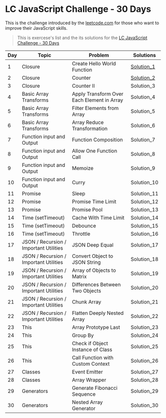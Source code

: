 # LC JavaScript Challenge - 30 Days

 This is the challenge introduced by the [leetcode.com](https://leetcode.com/discuss/study-guide/3458761/Open-to-Registration!-30-Days-of-LC-JavaScript-Challenge) for those who want to improve their JavaScript skills.

> This is exercese's list and the its solutions for the [LC JavaScript Challenge - 30 Days]() 

| Day | Topic | Problem | Solutions |
| --- | --- | --- | --- |
| 1 | Closure | Create Hello World Function | [Solution_1](solutions/Exercise_1/hello_world.js) |
| 2 | Closure | Counter | [Solution_2](solutions/Exercise_2/counter.js) |
| 3 | Closure | Counter II | Solution_3 |
| 4 | Basic Array Transforms | Apply Transform Over Each Element in Array | Solution_4|
| 5 | Basic Array Transforms | Filter Elements from Array | Solution_5 |
| 6 | Basic Array Transforms | Array Reduce Transformation | Solution_6 |
| 7 | Function input and Output | Function Composition | Solution_7 |
| 8 | Function input and Output | Allow One Function Call | Solution_8 |
| 9 | Function input and Output | Memoize | Solution_9 |
| 10 | Function input and Output | Curry | Solution_10|
| 11 | Promise | Sleep | Solution_11 |
| 12 | Promise | Promise Time Limit | Solution_12 |
| 13 | Promise | Promise Pool | Solution_13 |
| 14 | Time (setTimeout) | Cache With Time Limit | Solution_14|
| 15 | Time (setTimeout) | Debounce | Solution_15 |
| 16 | Time (setTimeout) | Throttle | Solution_16 |
| 17 | JSON / Recursion / Important Utilities | JSON Deep Equal | Solution_17 |
| 18 | JSON / Recursion / Important Utilities | Convert Object to JSON String | Solution_18 |
| 19 | JSON / Recursion / Important Utilities | Array of Objects to Matrix | Solution_19 |
| 20 | JSON / Recursion / Important Utilities | Differences Between Two Objects | Solution_20|
| 21 | JSON / Recursion / Important Utilities | Chunk Array | Solution_21 |
| 22 | JSON / Recursion / Important Utilities | Flatten Deeply Nested Array | Solution_22 |
| 23 | This | Array Prototype Last | Solution_23 |
| 24 | This | Group By | Solution_24 |
| 25 | This | Check if Object Instance of Class | Solution_25 |
| 26 | This | Call Function with Custom Context | Solution_26 |
| 27 | Classes | Event Emitter | Solution_27 |
| 28 | Classes | Array Wrapper | Solution_28 |
| 29 | Generators | Generate Fibonacci Sequence | Solution_29 |
| 30 | Generators | Nested Array Generator | Solution_30 |